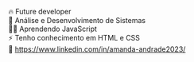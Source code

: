 🔥 Future developer
<br> 👀 Análise e Desenvolvimento de Sistemas
<br> 🤟🏻 Aprendendo JavaScript
<br> ⚡ Tenho conhecimento em HTML e CSS
<br> 💬 https://www.linkedin.com/in/amanda-andrade2023/
